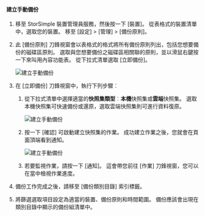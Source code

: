 
<!--author=alkohli last changed: 01/20/2017-->

<a id="to-create-a-manual-backup" class="xliff"></a>

#### 建立手動備份

1. 移至 StorSimple 裝置管理員服務，然後按一下 [裝置]。 從表格式的裝置清單中，選取您的裝置。 移至 [設定] > [管理] > [備份原則]。

2. 此 [備份原則] 刀鋒視窗會以表格式的格式將所有備份原則列出，包括您想要備份的磁碟區原則。 選取與您想要備份之磁碟區相關聯的原則，並以滑鼠右鍵按一下來叫用內容功能表。 從下拉式清單選取 [立即備份]。

    ![建立手動備份](./media/storsimple-8000-create-manual-backup/createmanualbu1.png)

3. 在 [立即備份] 刀鋒視窗中，執行下列步驟︰

    1. 從下拉式清單中選擇適當的**快照集類型**︰**本機**快照集或**雲端**快照集。 選取本機快照集可快速備份或還原，選取雲端快照集則可進行資料復原。

        ![建立手動備份](./media/storsimple-8000-create-manual-backup/createmanualbu2.png)

    2. 按一下 [確認] 可啟動建立快照集的作業。 成功建立作業之後，您就會在頁面頂端看到通知。

        ![建立手動備份](./media/storsimple-8000-create-manual-backup/createmanualbu4.png)

    3. 若要監視作業，請按一下 [通知]。 這會帶您前往 [作業] 刀鋒視窗，您可以在當中檢視作業進度。


5. 備份工作完成之後，請移至 [備份類別目錄]  索引標籤。

6. 將篩選選取項目設定為適當的裝置、備份原則和時間範圍。 備份應該會出現在類別目錄中顯示的備份組清單中。


